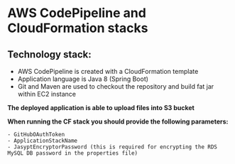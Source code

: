 # AWS CodePipeline and CloudFormation stacks

## Technology stack:
 - AWS CodePipeline is created with a CloudFormation template
 - Application language is Java 8 (Spring Boot)
 - Git and Maven are used to checkout the repository and build fat jar within EC2 instance

**The deployed application is able to upload files into S3 bucket**

**When running the CF stack you should provide the following parameters:**
```
- GitHubOAuthToken
- ApplicationStackName
- JasyptEncryptorPassword (this is required for encrypting the RDS MySQL DB password in the properties file)
```
 